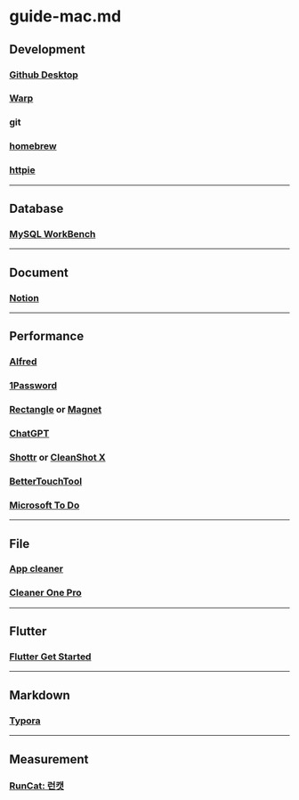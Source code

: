 # guide-mac.md

## Development

### [Github Desktop](https://desktop.github.com)

### [Warp](https://warp.dev)

### git

### [homebrew](https://brew.sh)

### [httpie](https://httpie.io)

---

## Database

### [MySQL WorkBench](https://dev.mysql.com/downloads/workbench)

---

## Document

### [Notion](https://www.notion.so)

---

## Performance

### [Alfred](https://www.alfredapp.com)

### [1Password](https://1password.com)

### [Rectangle](https://rectangleapp.com) or [Magnet](https://magnet.crowdcafe.com)

### [ChatGPT](https://chat.openai.com)

### [Shottr](https://shottr.cc) or [CleanShot X](https://cleanshot.com)

### [BetterTouchTool](https://folivora.ai)

### [Microsoft To Do](https://to-do.office.com/tasks/)

---

## File

### [App cleaner](https://freemacsoft.net/appcleaner/)

### [Cleaner One Pro](https://apps.apple.com/kr/app/cleaner-one-pro-디스크-정리/id1133028347)

---

## Flutter

### [Flutter Get Started](https://flutter.dev/docs/get-started/install/macos)

---

## Markdown

### [Typora](https://typora.io)

---

## Measurement

### [RunCat: 런캣](https://apps.apple.com/kr/app/runcat/id1429033973?mt)

